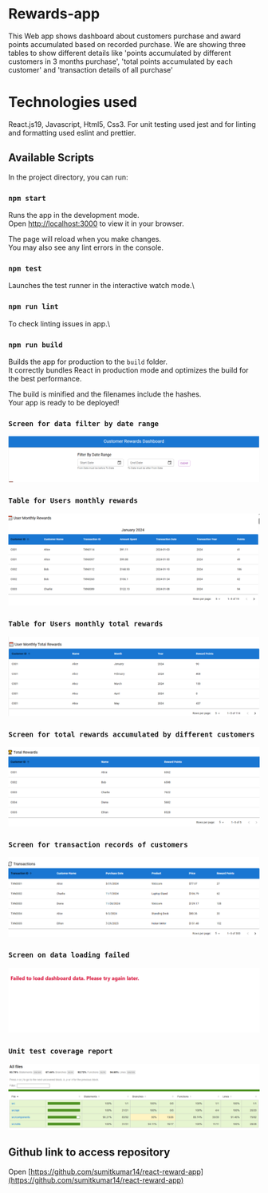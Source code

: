 # Rewards-app

This Web app shows dashboard about customers purchase and award points accumulated based on recorded purchase. We are showing three tables to show different details like 'points accumulated by different customers in 3 months purchase', 'total points accumulated by each customer' and 'transaction details of all purchase'

# Technologies used
React.js19, Javascript, Html5, Css3. For unit testing used jest and for linting and formatting used eslint and prettier.

## Available Scripts

In the project directory, you can run:

### `npm start`

Runs the app in the development mode.\
Open [http://localhost:3000](http://localhost:3000) to view it in your browser.

The page will reload when you make changes.\
You may also see any lint errors in the console.

### `npm test`
Launches the test runner in the interactive watch mode.\

### `npm run lint`
To check linting issues in app.\

### `npm run build`
Builds the app for production to the `build` folder.\
It correctly bundles React in production mode and optimizes the build for the best performance.

The build is minified and the filenames include the hashes.\
Your app is ready to be deployed!

### `Screen for data filter by date range`

![alt text](./assets/filter-screen.png)

### `Table for Users monthly rewards`
![alt text](./assets/users-monthly-rewards.png)

### `Table for Users monthly total rewards`

![monthly-total-rewards](./assets/monthly-total-rewards.png)

### `Screen for total rewards accumulated by different customers`

![Total rewards preview](./assets/total-rewards.png)


### `Screen for transaction records of customers`

![Transaction preview](./assets/transactions-preview.png)

### `Screen on data loading failed`

![Fail to load preview](./assets/error-view.png)

### `Unit test coverage report`

![Coverage Report](./assets/coverage-img.png)

## Github link to access repository

Open [https://github.com/sumitkumar14/react-reward-app](https://github.com/sumitkumar14/react-reward-app)




